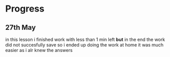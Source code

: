# Progress
## 27th May
in this lesson i finished work with less than 1 min left **but** in the end the work did not succesfully save so i ended up doing the work at home it was much easier as i alr knew the answers
